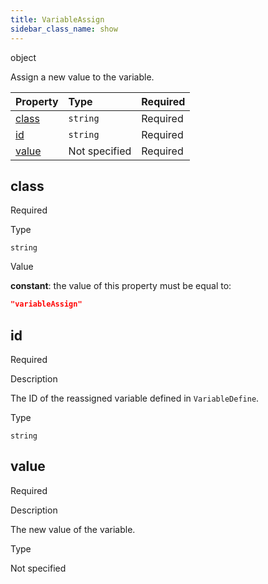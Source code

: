```yaml
---
title: VariableAssign
sidebar_class_name: show
---
```


<div className="section-type">

<div className="badge-type">object</div>

</div>

Assign a new value to the variable.

<div className="property-preview">

<div className="property-table">

| Property        | Type          | Required                                            |
| :-------------- | :------------ | :-------------------------------------------------- |
| [class](#class) | `string`      | <span className="property-required">Required</span> |
| [id](#id)       | `string`      | <span className="property-required">Required</span> |
| [value](#value) | Not specified | <span className="property-required">Required</span> |

</div>

</div>

<div className="property">

<div className="property-heading">

## class

<span className="property-required">Required</span>

</div>

<div className="property-item">

Type

`string`

</div>

<div className="property-item">

Value

<div className="value-description">

**constant**: the value of this property must be equal to:

```json
"variableAssign"
```

</div>

</div>

</div>

<div className="property">

<div className="property-heading">

## id

<span className="property-required">Required</span>

</div>

<div className="property-item">

Description

The ID of the reassigned variable defined in `VariableDefine`.

</div>

<div className="property-item">

Type

`string`

</div>

</div>

<div className="property">

<div className="property-heading">

## value

<span className="property-required">Required</span>

</div>

<div className="property-item">

Description

The new value of the variable.

</div>

<div className="property-item">

Type

Not specified

</div>

</div>
